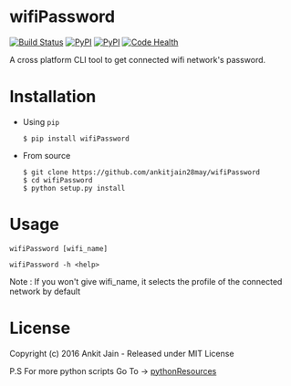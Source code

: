 # wifiPassword

[![Build Status](https://travis-ci.org/ankitjain28may/wifiPassword.svg?branch=master)](https://travis-ci.org/ankitjain28may/wifiPassword)
[![PyPI](https://img.shields.io/pypi/v/wifiPassword.svg)](https://pypi.python.org/pypi/wifiPassword)
[![PyPI](https://img.shields.io/pypi/dm/wifiPassword.svg)](https://pypi.python.org/pypi/wifiPassword)
[![Code Health](https://landscape.io/github/ankitjain28may/wifiPassword/master/landscape.svg?style=flat-square)](https://landscape.io/github/ankitjain28may/wifiPassword/master)

A cross platform CLI tool to get connected wifi network's password.

Installation
============

* Using `pip`

    ```shell
    $ pip install wifiPassword
    ```

* From source

    ```shell
    $ git clone https://github.com/ankitjain28may/wifiPassword
    $ cd wifiPassword
    $ python setup.py install
    ```

Usage
======

` wifiPassword [wifi_name] `

` wifiPassword -h <help> `


Note : If you won't give wifi_name, it selects the profile of the connected network by default

License
========

Copyright (c) 2016 Ankit Jain - Released under MIT License

P.S For more python scripts Go To -> [pythonResources](https://github.com/ankitjain28may/pythonResources)
